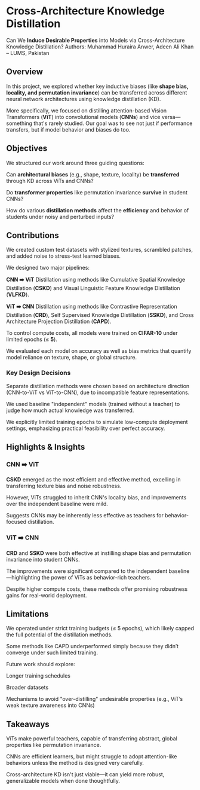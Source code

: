 # Cross-Architecture Knowledge Distillation
Can We **Induce Desirable Properties** into Models via Cross-Architecture Knowledge Distillation?
Authors: Muhammad Huraira Anwer, Adeen Ali Khan – LUMS, Pakistan

## Overview
In this project, we explored whether key inductive biases (like **shape bias, locality, and permutation invariance**) can be transferred across different neural network architectures using knowledge distillation (KD).

More specifically, we focused on distilling attention-based Vision Transformers (**ViT**) into convolutional models (**CNNs**) and vice versa—something that's rarely studied. Our goal was to see not just if performance transfers, but if model behavior and biases do too.

## Objectives
We structured our work around three guiding questions:

Can **architectural biases** (e.g., shape, texture, locality) be **transferred** through KD across ViTs and CNNs?

Do **transformer properties** like permutation invariance **survive** in student CNNs?

How do various **distillation methods** affect the **efficiency** and behavior of students under noisy and perturbed inputs?

## Contributions
We created custom test datasets with stylized textures, scrambled patches, and added noise to stress-test learned biases.

We designed two major pipelines:

**CNN ➡️ ViT** Distillation using methods like Cumulative Spatial Knowledge Distillation (**CSKD**) and Visual Linguistic Feature Knowledge Distillation (**VLFKD**).

**ViT ➡️ CNN** Distillation using methods like Contrastive Representation Distillation (**CRD**), Self Supervised Knowledge Distillation (**SSKD**), and Cross Architecture Projection Distillation (**CAPD**).

To control compute costs, all models were trained on **CIFAR-10** under limited epochs (≤ **5**).

We evaluated each model on accuracy as well as bias metrics that quantify model reliance on texture, shape, or global structure.

### Key Design Decisions
Separate distillation methods were chosen based on architecture direction (CNN-to-ViT vs ViT-to-CNN), due to incompatible feature representations.

We used baseline "independent" models (trained without a teacher) to judge how much actual knowledge was transferred.

We explicitly limited training epochs to simulate low-compute deployment settings, emphasizing practical feasibility over perfect accuracy.

## Highlights & Insights
### CNN ➡️ ViT
**CSKD** emerged as the most efficient and effective method, excelling in transferring texture bias and noise robustness.

However, ViTs struggled to inherit CNN's locality bias, and improvements over the independent baseline were mild.

Suggests CNNs may be inherently less effective as teachers for behavior-focused distillation.

### ViT ➡️ CNN
**CRD** and **SSKD** were both effective at instilling shape bias and permutation invariance into student CNNs.

The improvements were significant compared to the independent baseline—highlighting the power of ViTs as behavior-rich teachers.

Despite higher compute costs, these methods offer promising robustness gains for real-world deployment.

## Limitations
We operated under strict training budgets (≤ 5 epochs), which likely capped the full potential of the distillation methods.

Some methods like CAPD underperformed simply because they didn’t converge under such limited training.

Future work should explore:

Longer training schedules

Broader datasets

Mechanisms to avoid "over-distilling" undesirable properties (e.g., ViT’s weak texture awareness into CNNs)

## Takeaways
ViTs make powerful teachers, capable of transferring abstract, global properties like permutation invariance.

CNNs are efficient learners, but might struggle to adopt attention-like behaviors unless the method is designed very carefully.

Cross-architecture KD isn't just viable—it can yield more robust, generalizable models when done thoughtfully.
